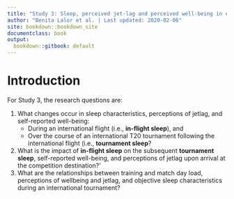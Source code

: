 ```yaml
---
title: "Study 3: Sleep, perceived jet-lag and perceived well-being in elite women cricketers"
author: "Benita Lalor et al. | Last updated: 2020-02-06"
site: bookdown::bookdown_site
documentclass: book
output:
  bookdown::gitbook: default
---
```


# Introduction

For Study 3, the research questions are:

1. What changes occur in sleep characteristics, perceptions of jetlag, and self-reported well-being:
     - During an international flight (i.e., **in-flight sleep**), and
     - Over the course of an international T20 tournament following the international flight (i.e., **tournament sleep**?
2. What is the impact of **in-flight sleep** on the subsequent **tournament sleep**, self-reported well-being, and perceptions of jetlag upon arrival at the competition destination?’
3. What are the relationships between training and match day load, perceptions of wellbeing and jetlag, and objective sleep characteristics during an international tournament?
